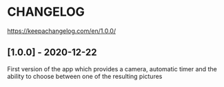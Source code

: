 # CHANGELOG

https://keepachangelog.com/en/1.0.0/

## [1.0.0] - 2020-12-22

First version of the app which provides a camera, automatic timer and the ability to choose between one of the resulting pictures
